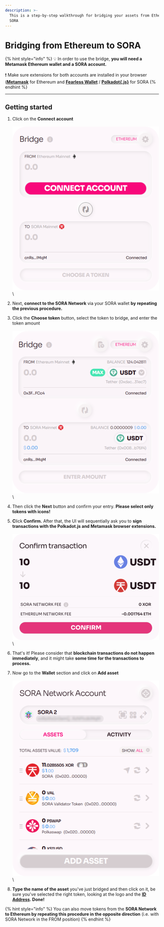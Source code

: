 ```yaml
---
description: >-
  This is a step-by-step walkthrough for bridging your assets from Ethereum to
  SORA
---
```


# Bridging from Ethereum to SORA

{% hint style="info" %}
:bulb: In order to use the bridge, **you will need a Metamask Ethereum wallet and a SORA account.** \
\
:exclamation: Make sure extensions for both accounts are installed in your browser ([**Metamask**](https://metamask.io/download/) for Ethereum and [**Fearless Wallet**](https://chrome.google.com/webstore/detail/fearless-wallet/nhlnehondigmgckngjomcpcefcdplmgc) / [**Polkadot{.js}**](https://polkadot.js.org/extension/) for SORA
{% endhint %}

***

## Getting started

1. Click on the **Connect account**\
   \
   ![](<../../.gitbook/assets/image 40.png>)\

2. Next, **connect to the SORA Network** via your SORA wallet **by repeating the previous procedure.**
3. Click the **Choose token** button, select the token to bridge, and enter the token amount\
   \
   ![](<../../.gitbook/assets/image 41.png>)\

4. Then click the **Next** button and confirm your entry. **Please select only tokens with icons!**&#x20;
5. **C**lick **Confirm.** After that, the UI will sequentially ask you to **sign transactions with the Polkadot.js and Metamask browser extensions.**\
   \
   ![](<../../.gitbook/assets/Group 173.png>)\

6. That's it! Please consider that **blockchain transactions do not happen immediately**, and it might take **some time for the transactions to process.**
7. Now go to the **Wallet** section and click on **Add asset**\
   \
   ![](<../../.gitbook/assets/Group 174.png>)\

8. **Type the name of the asset** you've just bridged and then click on it, be sure you've selected the right token, looking at the logo and the [**ID Address**](https://wiki.sora.org/polkaswap/tokens-id-addresses)**.  Done!**

{% hint style="info" %}
You can also move tokens from the **SORA Network to Ethereum by repeating this procedure in the opposite direction** (i.e. with SORA Network in the FROM position)
{% endhint %}



